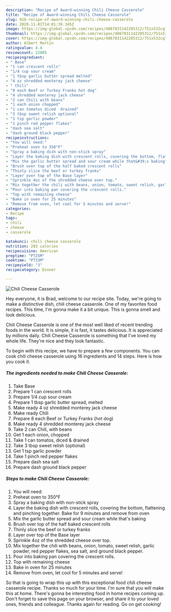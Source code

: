 ```yaml
---
description: "Recipe of Award-winning Chili Cheese Casserole"
title: "Recipe of Award-winning Chili Cheese Casserole"
slug: 916-recipe-of-award-winning-chili-cheese-casserole
date: 2020-11-01T14:01:39.345Z
image: https://img-global.cpcdn.com/recipes/4867831142285312/751x532cq70/chili-cheese-casserole-recipe-main-photo.jpg
thumbnail: https://img-global.cpcdn.com/recipes/4867831142285312/751x532cq70/chili-cheese-casserole-recipe-main-photo.jpg
cover: https://img-global.cpcdn.com/recipes/4867831142285312/751x532cq70/chili-cheese-casserole-recipe-main-photo.jpg
author: Albert Martin
ratingvalue: 4.4
reviewcount: 22085
recipeingredient:
- " Base"
- "1 can crescent rolls"
- "1/4 cup sour cream"
- "1 tbsp garlic butter spread melted"
- "4 oz shredded monterey jack cheese"
- " Chili"
- "8 each Beef or Turkey Franks hot dog"
- "4 shredded monterey jack cheese"
- "2 can Chili with beans"
- "1 each onion chopped"
- "1 can tomatos diced  drained"
- "3 tbsp sweet relish optional"
- "1 tsp garlic powder"
- "1 pinch red pepper flakes"
- "dash sea salt"
- "dash ground black pepper"
recipeinstructions:
- "You will need:"
- "Preheat oven to 350°F"
- "Spray a baking dish with non-stick spray"
- "Layer the baking dish with crescent rolls, covering the bottom, flattening and pinching together. Bake for 9 minutes and remove from oven"
- "Mix the garlic butter spread and sour cream while that&#39;s baking"
- "Brush over top of the half baked crescent rolls"
- "Thinly slice the beef or turkey franks"
- "Layer over top of the Base layer"
- "Sprinkle 4oz of the shredded cheese over top."
- "Mix together the chili with beans, onion, tomato, sweet relish, garlic powder, red pepper flakes, sea salt, and ground black pepper."
- "Pour into baking pan covering the crescent rolls."
- "Top with remaining cheese"
- "Bake in oven for 25 minutes"
- "Remove from oven, let cool for 5 minutes and serve!"
categories:
- Recipe
tags:
- chili
- cheese
- casserole

katakunci: chili cheese casserole 
nutrition: 283 calories
recipecuisine: American
preptime: "PT25M"
cooktime: "PT33M"
recipeyield: "3"
recipecategory: Dinner

---
```



![Chili Cheese Casserole](https://img-global.cpcdn.com/recipes/4867831142285312/751x532cq70/chili-cheese-casserole-recipe-main-photo.jpg)

Hey everyone, it is Brad, welcome to our recipe site. Today, we're going to make a distinctive dish, chili cheese casserole. One of my favorites food recipes. This time, I'm gonna make it a bit unique. This is gonna smell and look delicious.

Chili Cheese Casserole is one of the most well liked of recent trending foods in the world. It is simple, it is fast, it tastes delicious. It is appreciated by millions daily. Chili Cheese Casserole is something that I've loved my whole life. They're nice and they look fantastic.




To begin with this recipe, we have to prepare a few components. You can cook chili cheese casserole using 16 ingredients and 14 steps. Here is how you cook it.

<!--inarticleads1-->

##### The ingredients needed to make Chili Cheese Casserole:

1. Take  Base
1. Prepare 1 can crescent rolls
1. Prepare 1/4 cup sour cream
1. Prepare 1 tbsp garlic butter spread, melted
1. Make ready 4 oz shredded monterey jack cheese
1. Make ready  Chili
1. Prepare 8 each Beef or Turkey Franks (hot dog)
1. Make ready 4 shredded monterey jack cheese
1. Take 2 can Chili, with beans
1. Get 1 each onion, chopped
1. Take 1 can tomatos, diced &amp; drained
1. Take 3 tbsp sweet relish (optional)
1. Get 1 tsp garlic powder
1. Take 1 pinch red pepper flakes
1. Prepare dash sea salt
1. Prepare dash ground black pepper




<!--inarticleads2-->

##### Steps to make Chili Cheese Casserole:

1. You will need:
1. Preheat oven to 350°F
1. Spray a baking dish with non-stick spray
1. Layer the baking dish with crescent rolls, covering the bottom, flattening and pinching together. Bake for 9 minutes and remove from oven
1. Mix the garlic butter spread and sour cream while that&#39;s baking
1. Brush over top of the half baked crescent rolls
1. Thinly slice the beef or turkey franks
1. Layer over top of the Base layer
1. Sprinkle 4oz of the shredded cheese over top.
1. Mix together the chili with beans, onion, tomato, sweet relish, garlic powder, red pepper flakes, sea salt, and ground black pepper.
1. Pour into baking pan covering the crescent rolls.
1. Top with remaining cheese
1. Bake in oven for 25 minutes
1. Remove from oven, let cool for 5 minutes and serve!




So that is going to wrap this up with this exceptional food chili cheese casserole recipe. Thanks so much for your time. I'm sure that you will make this at home. There's gonna be interesting food in home recipes coming up. Don't forget to save this page on your browser, and share it to your loved ones, friends and colleague. Thanks again for reading. Go on get cooking!
